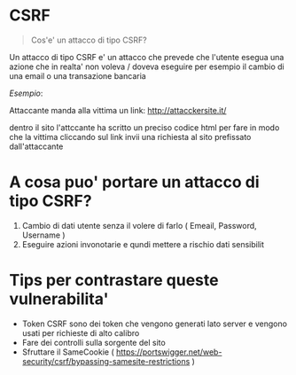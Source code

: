 # CSRF

> Cos'e' un attacco di tipo CSRF?

Un attacco di tipo CSRF e' un attacco che prevede che l'utente esegua una azione che in realta' non voleva / doveva eseguire per esempio il cambio di una email o una transazione bancaria

*Esempio*:

Attaccante manda alla vittima un link: 
http://attacckersite.it/

dentro il sito l'attccante ha scritto un preciso codice html per fare in modo che la vittima cliccando sul link invii una richiesta al sito prefissato dall'attaccante 


# A cosa puo' portare un attacco di tipo CSRF?

1. Cambio di dati utente senza il volere di farlo ( Emeail, Password, Username )
2. Eseguire azioni invonotarie e qundi mettere a rischio dati sensibilit


# Tips per contrastare queste vulnerabilita'
- Token CSRF sono dei token che vengono generati lato server e vengono usati per richieste di alto calibro 
- Fare dei controlli sulla sorgente del sito
- Sfruttare il SameCookie ( https://portswigger.net/web-security/csrf/bypassing-samesite-restrictions )
